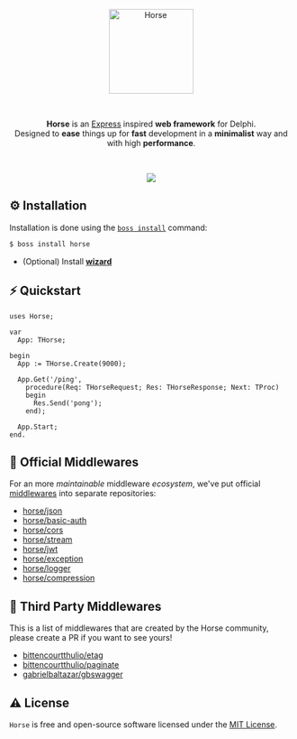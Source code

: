 <p align="center">
  <a href="https://github.com/HashLoad/horse/blob/master/img/horse.png">
    <img alt="Horse" height="150" src="https://github.com/HashLoad/horse/blob/master/img/horse.png">
  </a>  
</p><br>
<p align="center">
  <b>Horse</b> is an <a href="https://github.com/expressjs/express">Express</a> inspired <b>web framework</b> for Delphi.<br>Designed to <b>ease</b> things up for <b>fast</b> development in a <b>minimalist</b> way and with high <b>performance</b>.
</p><br>
<p align="center">
  <a href="https://t.me/hashload">
    <img src="https://img.shields.io/badge/telegram-join%20channel-7289DA?style=flat-square">
  </a>
</p>

## ⚙️ Installation
Installation is done using the [`boss install`](https://github.com/HashLoad/boss) command:
``` sh
$ boss install horse
```
* (Optional) Install [**wizard**](https://github.com/viniciussanchez/horse-wizard)

## ⚡️ Quickstart
```delphi
uses Horse;
  
var
  App: THorse;
  
begin
  App := THorse.Create(9000);

  App.Get('/ping',
    procedure(Req: THorseRequest; Res: THorseResponse; Next: TProc)
    begin
      Res.Send('pong');
    end);
    
  App.Start;
end.
```

## 🧬 Official Middlewares

For an more _maintainable_ middleware _ecosystem_, we've put official [middlewares](https://docs.gofiber.io/middleware) into separate repositories:

- [horse/json](https://github.com/HashLoad/jhonson)
- [horse/basic-auth](https://github.com/HashLoad/horse-basic-auth)
- [horse/cors](https://github.com/HashLoad/horse-cors)
- [horse/stream](https://github.com/HashLoad/horse-octet-stream)
- [horse/jwt](https://github.com/HashLoad/horse-jwt)
- [horse/exception](https://github.com/HashLoad/handle-exception)
- [horse/logger](https://github.com/HashLoad/horse-logger)
- [horse/compression](https://github.com/HashLoad/horse-compression)

## 🌱 Third Party Middlewares

This is a list of middlewares that are created by the Horse community, please create a PR if you want to see yours!
- [bittencourtthulio/etag](https://github.com/bittencourtthulio/Horse-ETag)
- [bittencourtthulio/paginate](https://github.com/bittencourtthulio/Horse-Paginate)
- [gabrielbaltazar/gbswagger](https://bitbucket.org/gabrielbaltazar/gbswagger)

## ⚠️ License

`Horse` is free and open-source software licensed under the [MIT License](https://github.com/HashLoad/horse/blob/master/LICENSE). 
